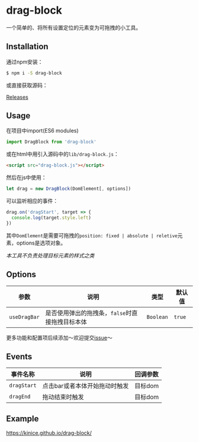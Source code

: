# drag-block

一个简单的、将所有设置定位的元素变为可拖拽的小工具。

## Installation

通过npm安装：
```bash
$ npm i -S drag-block
```
或直接获取源码：

[Releases](https://github.com/Kinice/drag-block/releases)

## Usage

在项目中import(ES6 modules)
```javascript
import DragBlock from 'drag-block'
```

或在html中用引入源码中的`lib/drag-block.js`：

```html
<script src="drag-block.js"></script>
```

然后在js中使用：

```javascript
let drag = new DragBlock(DomElement[, options])
```

可以监听相应的事件：

```javascript
drag.on('dragStart', target => {
  console.log(target.style.left)
})
```

其中`DomElement`是需要可拖拽的`position: fixed | absolute | reletive`元素，options是选项对象。

*本工具不负责处理目标元素的样式之类*

## Options

参数 | 说明 |  类型  |  默认值
-|-|-|-
`useDragBar` | 是否使用弹出的拖拽条，`false`时直接拖拽目标本体 | `Boolean` | `true`

更多功能和配置项后续添加～欢迎提交[issue](https://github.com/Kinice/drag-block/issues)～

## Events

事件名称 | 说明 | 回调参数
-|-|-
`dragStart` | 点击bar或者本体开始拖动时触发 | 目标dom
`dragEnd` | 拖动结束时触发 | 目标dom

## Example

https://kinice.github.io/drag-block/
